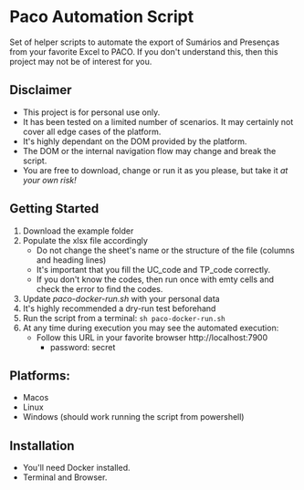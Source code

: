 # Paco Automation Script

Set of helper scripts to automate the export of Sumários and Presenças from your favorite Excel to PACO.
If you don't understand this, then this project may not be of interest for you.

## Disclaimer

* This project is for personal use only.
* It has been tested on a limited number of scenarios. It may certainly not cover all edge cases of the platform.
* It's highly dependant on the DOM provided by the platform.
* The DOM or the internal navigation flow may change and break the script.
* You are free to download, change or run it as you please, but take it *at your own risk!*

## Getting Started

1. Download the example folder
2. Populate the xlsx file accordingly
    * Do not change the sheet's name or the structure of the file (columns and heading lines)
    * It's important that you fill the UC_code and TP_code correctly.
    * If you don't know the codes, then run once with emty cells and check the error to find the codes.
3. Update *paco-docker-run.sh* with your personal data
4. It's highly recommended a dry-run test beforehand
5. Run the script from a terminal: ```sh paco-docker-run.sh```
6. At any time during execution you may see the automated execution:
    * Follow this URL in your favorite browser http://localhost:7900
        * password: secret
    
## Platforms:
- Macos
- Linux
- Windows (should work running the script from powershell)

## Installation

* You'll need Docker installed.
* Terminal and Browser.
